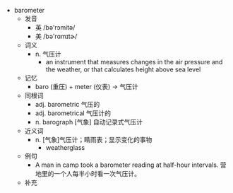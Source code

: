 - barometer
  - 发音
    - 英 /bə'rɔmitə/
    - 美 /bə'rɑmɪtɚ/
  - 词义
    - n. 气压计
      - an instrument that measures changes in the air pressure and the weather, or that calculates height above sea level
  - 记忆
    - baro (重压) + meter (仪表) → 气压计
  - 同根词
    - adj. barometric 气压的
    - adj. barometrical 气压计的
    - n. barograph [气象] 自动记录式气压计
  - 近义词
    - n. [气象]气压计；睛雨表；显示变化的事物
      - weatherglass
  - 例句
    - A man in camp took a barometer reading at half-hour intervals. 营地里的一个人每半小时看一次气压计。
  - 补充